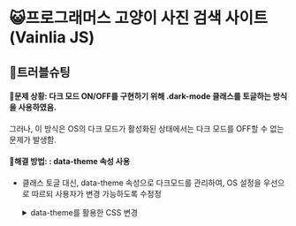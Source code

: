 # 😺프로그래머스 고양이 사진 검색 사이트 (Vainlia JS)

## 🚀트러블슈팅

#### 🎯문제 상황: 다크 모드 ON/OFF를 구현하기 위해 .dark-mode 클래스를 토글하는 방식을 사용하였음.

그러나, 이 방식은 OS의 다크 모드가 활성화된 상태에서는 다크 모드를 OFF할 수 없는 문제가 발생함.

#### 🔧해결 방법: : data-theme 속성 사용

- 클래스 토글 대신, data-theme 속성으로 다크모드를 관리하여, OS 설정을 우선으로 따르되 사용자가 변경 가능하도록 수정정
    <details>
    <summary>data-theme를 활용한 CSS 변경</summary>

  ```
  @media (prefers-color-scheme: dark) {
  :root {
    --bg-color: black;
    --text-color: white;
  }
  }
  [data-theme="dark"] {
  --bg-color: black;
  --text-color: white;
  }

  [data-theme="light"] {
  --bg-color: white;
  --text-color: black;
  }

  body,
  body * {
  background-color: var(--bg-color);
  color: var(--text-color);
  }

  ```
